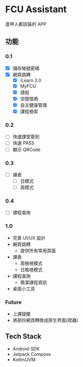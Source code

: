 # FCU Assistant

逢甲人都該裝的 APP

## 功能

### 0.1

- [x] 儲存帳號密碼
- [x] 網頁跳轉
  - [x] iLearn 2.0
  - [x] MyFCU
  - [x] 請假
  - [x] 空間借用
  - [x] 自主健康管理
  - [x] 課程檢索

### 0.2

- [ ] 快速課堂簽到
- [ ] 快速 PASS
- [ ] 顯示 QRCode

### 0.3

- [ ] 課表
  - [ ] 日模式
  - [ ] 周模式

### 0.4

- [ ] 課程查詢

### 1.0

- 完善 UI/UX 設計
- 網頁跳轉
  - 提供所有常用頁面
- 課表
  - 周檢視模式
  - 日檢視模式
- 課程查詢
  - 簡潔課程資訊
- 桌面小工具

### Future

- 上課提醒
- 將部份網頁轉換成原生界面(爬蟲)

## Tech Stack

- Android SDK
- Jetpack Compose
- Kotlin/JVM
